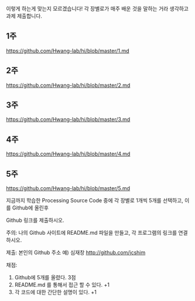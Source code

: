 이렇게 하는게 맞는지 모르겠습니다! 각 장별로가 매주 배운 것을 말하는 거라 생각하고 과제 제출합니다.

## 1주
https://github.com/Hwang-lab/hi/blob/master/1.md
## 2주
https://github.com/Hwang-lab/hi/blob/master/2.md
## 3주
https://github.com/Hwang-lab/hi/blob/master/3.md
## 4주
https://github.com/Hwang-lab/hi/blob/master/4.md
## 5주
https://github.com/Hwang-lab/hi/blob/master/5.md

지금까지 학습한 Processing Source Code 중에
각 장별로 1개씩 5개를 선택하고, 이를 Github에 올린후

Github 링크를 제출하시오.

주의: 나의 Github 사이트에 README.md 파일을 만들고,
각 프로그램의 링크를 연결하시오.

제출: 본인의 Github 주소
예) 심재창 http://github.com/jcshim 

채점:

1. Github에 5개를 올렸다. 3점
2. README.md 를 통해서 접근 할 수 있다. +1
3. 각 코드에 대한 간단한 설명이 있다. +1

